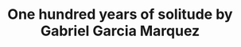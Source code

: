 ---
title: One hundred years of solitude by Gabriel Garcia Marquez
categories: [Fiction Literature,Magical Realism Novel]
---